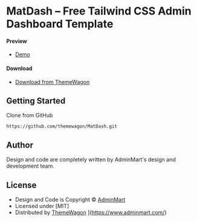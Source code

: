 # MatDash – Free Tailwind CSS Admin Dashboard Template

#### Preview

 - [Demo](https://themewagon.github.io/MatDash/)

#### Download
 - [Download from ThemeWagon](https://themewagon.com/themes/matdash/)
 
 
## Getting Started

Clone from GitHub 
```
https://github.com/themewagon/MatDash.git
```

## Author

Design and code are completely written by AdminMart's design and development team.  


## License

 - Design and Code is Copyright &copy; [AdminMart ](https://www.adminmart.com/)
 - Licensed under [MIT]
 - Distributed by [ThemeWagon](https://themewagon.com)
](https://www.adminmart.com/)
